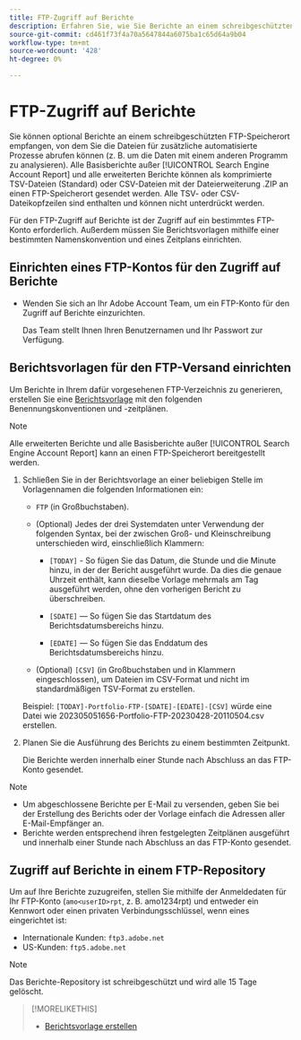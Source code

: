```yaml
---
title: FTP-Zugriff auf Berichte
description: Erfahren Sie, wie Sie Berichte an einem schreibgeschützten FTP-Speicherort empfangen können.
source-git-commit: cd461f73f4a70a5647844a6075ba1c65d64a9b04
workflow-type: tm+mt
source-wordcount: '428'
ht-degree: 0%

---
```


# FTP-Zugriff auf Berichte

Sie können optional Berichte an einem schreibgeschützten FTP-Speicherort empfangen, von dem Sie die Dateien für zusätzliche automatisierte Prozesse abrufen können (z. B. um die Daten mit einem anderen Programm zu analysieren). Alle Basisberichte außer [!UICONTROL Search Engine Account Report] und alle erweiterten Berichte können als komprimierte TSV-Dateien (Standard) oder CSV-Dateien mit der Dateierweiterung .ZIP an einen FTP-Speicherort gesendet werden. Alle TSV- oder CSV-Dateikopfzeilen sind enthalten und können nicht unterdrückt werden.

Für den FTP-Zugriff auf Berichte ist der Zugriff auf ein bestimmtes FTP-Konto erforderlich. Außerdem müssen Sie Berichtsvorlagen mithilfe einer bestimmten Namenskonvention und eines Zeitplans einrichten.

## Einrichten eines FTP-Kontos für den Zugriff auf Berichte

* Wenden Sie sich an Ihr Adobe Account Team, um ein FTP-Konto für den Zugriff auf Berichte einzurichten.

   Das Team stellt Ihnen Ihren Benutzernamen und Ihr Passwort zur Verfügung.

## Berichtsvorlagen für den FTP-Versand einrichten

Um Berichte in Ihrem dafür vorgesehenen FTP-Verzeichnis zu generieren, erstellen Sie eine [Berichtsvorlage](templates/template-create.md) mit den folgenden Benennungskonventionen und -zeitplänen.

>[!NOTE]
>
>Alle erweiterten Berichte und alle Basisberichte außer [!UICONTROL Search Engine Account Report] kann an einen FTP-Speicherort bereitgestellt werden.

1. Schließen Sie in der Berichtsvorlage an einer beliebigen Stelle im Vorlagennamen die folgenden Informationen ein:

   * `FTP` (in Großbuchstaben).

   * (Optional) Jedes der drei Systemdaten unter Verwendung der folgenden Syntax, bei der zwischen Groß- und Kleinschreibung unterschieden wird, einschließlich Klammern:

      * `[TODAY]` - So fügen Sie das Datum, die Stunde und die Minute hinzu, in der der Bericht ausgeführt wurde. Da dies die genaue Uhrzeit enthält, kann dieselbe Vorlage mehrmals am Tag ausgeführt werden, ohne den vorherigen Bericht zu überschreiben.

      * `[SDATE]` — So fügen Sie das Startdatum des Berichtsdatumsbereichs hinzu.

      * `[EDATE]` — So fügen Sie das Enddatum des Berichtsdatumsbereichs hinzu.
   * (Optional) `[CSV]` (in Großbuchstaben und in Klammern eingeschlossen), um Dateien im CSV-Format und nicht im standardmäßigen TSV-Format zu erstellen.

   Beispiel: `[TODAY]-Portfolio-FTP-[SDATE]-[EDATE]-[CSV]` würde eine Datei wie 202305051656-Portfolio-FTP-20230428-20110504.csv erstellen.

1. Planen Sie die Ausführung des Berichts zu einem bestimmten Zeitpunkt.

   Die Berichte werden innerhalb einer Stunde nach Abschluss an das FTP-Konto gesendet.

>[!NOTE]
>
>* Um abgeschlossene Berichte per E-Mail zu versenden, geben Sie bei der Erstellung des Berichts oder der Vorlage einfach die Adressen aller E-Mail-Empfänger an.
>* Berichte werden entsprechend ihren festgelegten Zeitplänen ausgeführt und innerhalb einer Stunde nach Abschluss an das FTP-Konto gesendet.


## Zugriff auf Berichte in einem FTP-Repository

Um auf Ihre Berichte zuzugreifen, stellen Sie mithilfe der Anmeldedaten für Ihr FTP-Konto (`amo<userID>rpt`, z. B. amo1234rpt) und entweder ein Kennwort oder einen privaten Verbindungsschlüssel, wenn eines eingerichtet ist:

* Internationale Kunden: `ftp3.adobe.net`
* US-Kunden: `ftp5.adobe.net`

>[!NOTE]
>
>Das Berichte-Repository ist schreibgeschützt und wird alle 15 Tage gelöscht.


>[!MORELIKETHIS]
>
>* [Berichtsvorlage erstellen](/help/search-social-commerce/reports/automation/templates/template-create.md)

